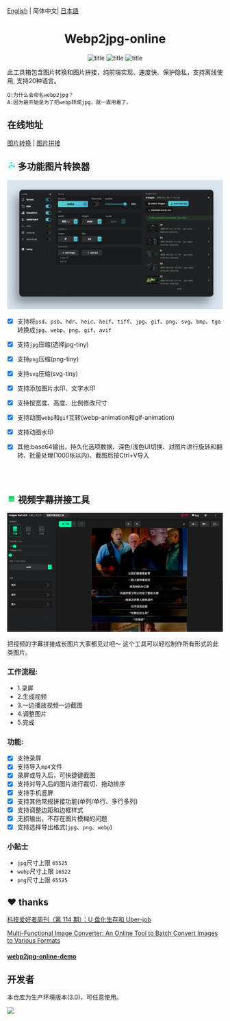 
[English](./README.md) | 简体中文| [日本語](./README_JP.md)

<center>
<!-- <img width="300" src="./doc/images/3.png" /> -->
<h1>Webp2jpg-online</h1>
<!-- from shields.io/ -->

![title](https://cdn.jsdelivr.net/gh/renzhezhilu/webp2jpg-online/cdn/badges/01.svg)
![title](https://cdn.jsdelivr.net/gh/renzhezhilu/webp2jpg-online/cdn/badges/02.svg)
![title](https://cdn.jsdelivr.net/gh/renzhezhilu/webp2jpg-online/cdn/badges/03.svg)

</center>

此工具箱包含图片转换和图片拼接，纯前端实现、速度快、保护隐私，支持离线使用,
支持20种语言。
    
    Q:为什么会命名webp2jpg？
    A:因为最开始是为了把webp转成jpg，就一直用着了。


## 在线地址
[图片转换](https://imagestool.com/webp2jpg-online/) 
| [图片拼接](https://imagestool.com/webp2jpg-online/splicing.html)

<h2>
    <img width="20" src="./doc/images/1.png" />
    多功能图片转换器
</h2>
<img width="600" src="./cdn/webp2jpg_v3_ui.jpg" />


- [x] 支持将`psd`、`psb`、`hdr`、`heic`、`heif`、`tiff`、`jpg`、`gif`、`png`、`svg`、`bmp`、`tga`转换成`jpg`、`webp`、`png`、`gif`、`avif`
- [x] 支持`jpg`压缩(选择jpg-tiny)
- [x] 支持`png`压缩(png-tiny)
- [x] 支持`svg`压缩(svg-tiny)
- [x] 支持添加图片水印、文字水印
- [x] 支持按宽度、高度、比例修改尺寸
- [x] 支持动图`webp`和`gif`互转(webp-animation和gif-animation)
- [x] 支持动图水印 
- [x] 其他:base64输出，持久化选项数据、深色/浅色UI切换、对图片进行旋转和翻转、批量处理(1000张以内)、截图后按Ctrl+V导入



<br/>
<br/>

<h2>
    <img width="20" src="./doc/images/2.png" />
    视频字幕拼接工具
</h2>

<img width="600" src="./cdn/splicing/ui.jpg" />

把视频的字幕拼接成长图片大家都见过吧～ 这个工具可以轻松制作所有形式的此类图片。





### 工作流程:

- 1.录屏
- 2.生成视频
- 3.一边播放视频一边截图
- 4.调整图片
- 5.完成
  
### 功能:


- [x] 支持录屏
- [x] 支持导入`mp4`文件
- [x] 录屏或导入后，可快捷键截图
- [x] 支持对导入后的图片进行裁切、拖动排序
- [x] 支持手机竖屏
- [x] 支持其他常规拼接功能(单列/单行、多行多列)
- [x] 支持调整边距和边框样式
- [x] 无损输出，不存在图片模糊的问题
- [x] 支持选择导出格式(`jpg`、`png`、`webp`)

### 小贴士
- `jpg`尺寸上限 `65525`
- `webp`尺寸上限 `16522`
- `png`尺寸上限 `65525`

## ❤ thanks

[科技爱好者周刊（第 114 期）：U 盘化生存和 Uber-job](http://www.ruanyifeng.com/blog/2020/07/weekly-issue-114.html)

[Multi-Functional Image Converter: An Online Tool to Batch Convert Images to Various Formats ](https://frontendfoc.us/issues/511)

#### [webp2jpg-online-demo](https://github.com/renzhezhilu/webp2jpg-online-demo)

## 开发者
本仓库为生产环境版本(3.0)，可任意使用。

<img width="600"  src="https://api.star-history.com/svg?repos=renzhezhilu/webp2jpg-online&type=Date" />

<!-- 如果你想获得源代码和技术细节分享，欢迎加入[ohPic](https://github.com/ohPic)。 -->

